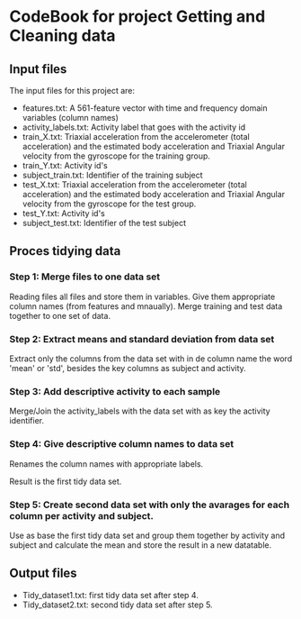 # CodeBook for project Getting and Cleaning data

## Input files

The input files for this project are:

* features.txt: A 561-feature vector with time and frequency domain variables (column names)
* activity_labels.txt: Activity label that goes with the activity id
* train_X.txt: Triaxial acceleration from the accelerometer (total acceleration) and the estimated body acceleration and Triaxial Angular velocity from the gyroscope for the training group.
* train_Y.txt: Activity id's
* subject_train.txt: Identifier of the training subject
* test_X.txt: Triaxial acceleration from the accelerometer (total acceleration) and the estimated body acceleration and Triaxial Angular velocity from the gyroscope for the test group.
* test_Y.txt: Activity id's
* subject_test.txt: Identifier of the test subject

## Proces tidying data

### Step 1: Merge files to one data set
Reading files all files and store them in variables. Give them appropriate column names (from features and mnaually).
Merge training and test data together to one set of data.

### Step 2: Extract means and standard deviation from data set
Extract only the columns from the data set with in de column name the word 'mean' or 'std', besides the key columns as subject and activity.

### Step 3: Add descriptive activity to each sample
Merge/Join the activity_labels with the data set with as key the activity identifier.

### Step 4: Give descriptive column names to data set
Renames the column names with appropriate labels.

Result is the first tidy data set.

### Step 5: Create second data set with only the avarages for each column per activity and subject.
Use as base the first tidy data set and group them together by activity and subject and calculate the mean and store the result in a new datatable.

## Output files

* Tidy_dataset1.txt: first tidy data set after step 4.
* Tidy_dataset2.txt: second tidy data set after step 5.
